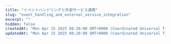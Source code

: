 ```yaml
---
title: "イベントハンドリングと外部サービス連携"
slug: "event_handling_and_external_service_integration"
excerpt: ""
hidden: false
createdAt: "Mon Apr 15 2025 08:20:00 GMT+0000 (Coordinated Universal Time)"
updatedAt: "Mon Apr 15 2025 08:20:00 GMT+0000 (Coordinated Universal Time)"
---
```

